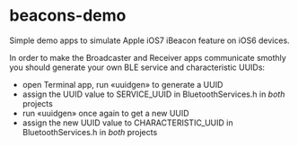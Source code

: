beacons-demo
============

Simple demo apps to simulate Apple iOS7 iBeacon feature on iOS6 devices.

In order to make the Broadcaster and Receiver apps communicate smothly you should generate your own BLE service and characteristic UUIDs:

+ open Terminal app, run «uuidgen» to generate a UUID
+ assign the UUID value to SERVICE_UUID in BluetoothServices.h in *both* projects
+ run «uuidgen» once again to get a new UUID
+ assign the new UUID value to CHARACTERISTIC_UUID in BluetoothServices.h in *both* projects
